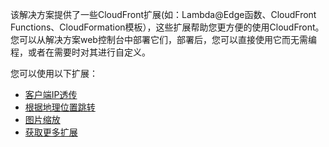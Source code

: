 该解决方案提供了一些CloudFront扩展(如：Lambda@Edge函数、CloudFront Functions、CloudFormation模板），这些扩展帮助您更方便的使用CloudFront。您可以从解决方案web控制台中部署它们，部署后，您可以直接使用它而无需编程，或者在需要时对其进行自定义。

您可以使用以下扩展：

- [客户端IP透传](true-client-ip.md)
- [根据地理位置跳转](redirect-by-country.md)
- [图片缩放](resize-image.md)
- [获取更多扩展](more-extension-in-sar.md)




